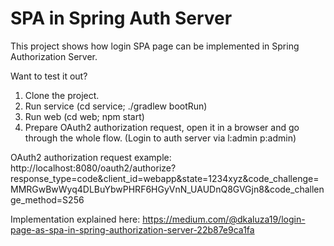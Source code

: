 # SPA in Spring Auth Server

This project shows how login SPA page can be implemented in Spring Authorization Server.

Want to test it out?
1. Clone the project.
2. Run service (cd service; ./gradlew bootRun)
3. Run web (cd web; npm start)
4. Prepare OAuth2 authorization request, open it in a browser and go through the whole flow. (Login to auth server via l:admin p:admin)

OAuth2 authorization request example: http://localhost:8080/oauth2/authorize?response_type=code&client_id=webapp&state=1234xyz&code_challenge=MMRGwBwWyq4DLBuYbwPHRF6HGyVnN_UAUDnQ8GVGjn8&code_challenge_method=S256

Implementation explained here: https://medium.com/@dkaluza19/login-page-as-spa-in-spring-authorization-server-22b87e9ca1fa